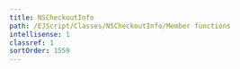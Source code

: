 ```yaml
---
title: NSCheckoutInfo
path: /EJScript/Classes/NSCheckoutInfo/Member functions
intellisense: 1
classref: 1
sortOrder: 1559
---
```





